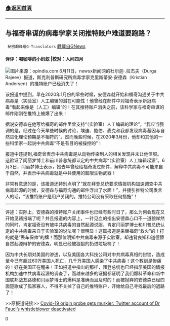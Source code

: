 ###  [:house:返回首頁](https://github.com/ourhimalayas/txt)
---

## 与福奇串谋的病毒学家关闭推特账户难道要跑路？
` 秘密翻译组G-Translators` [轉載自GNews](https://gnews.org/zh-hans/1317647/)

#### 译评：喝咖啡的小蚂蚁 |校对：人间四月
![]()![](https://gnews-media-offload.s3.amazonaws.com/wp-content/uploads/2021/06/12142923/Screenshot-2021-06-12-142858.jpg)图片来源：opindia.com
6月11日，newsx新闻网的杜尔迦·.拉杰夫（Durga Rajeev）报道，斯克利普斯研究所病毒学家克里斯蒂安·安德森（Kristian Andersen）的推特账户已经消失了！

该报道中提到，早在2020年1月份的早些时候，安德森就开始和福奇沟通关于中共病毒是（实验室）人工编辑的潜在可能性！他曾经在邮件中对福奇表示新冠病毒“看起来像是（人工）编辑”的！在其推特账户消失之前，该科学家与福奇串谋的邮件刚刚在推特上被爆了出来！

据说安德森在他写给福奇的邮件里曾支持“（实验室）人工编辑的理论”，“我应当强调的是，经过在今天早些时候的讨论，埃迪、鲍伯、麦克和我都发现病毒基因与自然进化理论预期是不相符的”。然而晚些时候，在2020年3月份，他却和其他的一些科学家一起说中共病毒“不是有目的被操控的”！

报道中还提到,福奇曾表示中共病毒是从动物传染到人的相关发现并未让他信服。这验证了闫丽梦博士和前川普总统都认定的中共病毒“（实验室）人工编辑起源”。6月3日，闫丽梦博士表示，她去年曾经给福奇发过邮件，解释中共病毒不可能来自于自然，并表示中共病毒就是中共使用的超限生物武器！

非常有意思的是，该报道还特别点明了“就在拜登总统要求情报机构加速调查中共病毒起源的时候，安德森与福奇沟通的邮件浮出了水面！”，并援引推特公司发言人的话，“该推特账户是用户关闭的。推特公司没有采取任何措施”！

* * *

评述：实际上，安德森的推特账户关闭事件也已经有些时日了，那么为何会现在又开始见诸报端了呢？并且报道的内容上，一针见血的指出安德森心口不一道貌岸然的同时，肯定福奇没有被中共病毒的自然起源说服，肯定闫丽梦博士和川普总统认定的中共病毒来自于实验室的说法呢？很明显！这篇报道是来替福奇“救火”的！打的就是“丢车保帅”的牌！而那位明知中共病毒来源于实验室，却违背良知和道德替自然起源辩护的安德森，明显已经被狠狠的扔进垃圾桶了！

因为中共长期对美国的渗透，以及美国各大科技公司对中共病毒真相的封锁，造成至今已有超过60万美国人死亡，几千万美国人感染了中共病毒！这个教训是惨痛的！好在美国正在醒来！正如报道中指出的那样，拜登总统也已经指示美国的情报机构加速中共病毒起源的调查了，而越来越多的证据都证明了我们爆料革命和新中国联邦战友路德和闫丽梦博士的爆料是准确而且及时的！而被抛弃的安德森已经四面楚歌成了孤家寡人，不得不关掉了自己的推特账户，开始给自己寻找最后的退路了！



&gt;&gt;原报道链接&gt;&gt; [Covid-19 origin probe gets murkier: Twitter account of Dr Fauci’s whistleblower deactivated](https://www.newsx.com/world/covid-19-origin-probe-gets-murkier-twitter-account-of-dr-faucis-whistleblower-deactivated.html)

0
